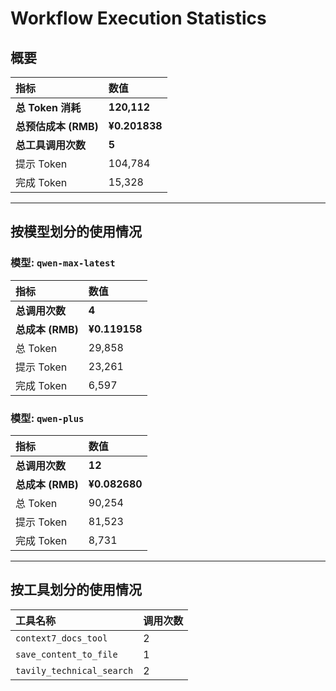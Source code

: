# Workflow Execution Statistics

## 概要

| 指标 | 数值 |
| :--- | :--- |
| **总 Token 消耗** | **120,112** |
| **总预估成本 (RMB)** | **¥0.201838** |
| **总工具调用次数** | **5** |
| 提示 Token | 104,784 |
| 完成 Token | 15,328 |

---

## 按模型划分的使用情况


### 模型: `qwen-max-latest`

| 指标 | 数值 |
| :--- | :--- |
| **总调用次数** | **4** |
| **总成本 (RMB)** | **¥0.119158** |
| 总 Token | 29,858 |
| 提示 Token | 23,261 |
| 完成 Token | 6,597 |

### 模型: `qwen-plus`

| 指标 | 数值 |
| :--- | :--- |
| **总调用次数** | **12** |
| **总成本 (RMB)** | **¥0.082680** |
| 总 Token | 90,254 |
| 提示 Token | 81,523 |
| 完成 Token | 8,731 |

---

## 按工具划分的使用情况

| 工具名称 | 调用次数 |
| :--- | :--- |
| `context7_docs_tool` | 2 |
| `save_content_to_file` | 1 |
| `tavily_technical_search` | 2 |
